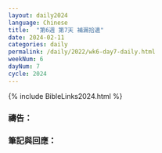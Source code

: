 ```yaml
---
layout: daily2024
language: Chinese
title:  "第6週 第7天 補漏拾遺"
date: 2024-02-11
categories: daily
permalink: /daily/2022/wk6-day7-daily.html
weekNum: 6
dayNum: 7
cycle: 2024
---
```


{% include BibleLinks2024.html %}

### 禱告：

### 筆記與回應：
